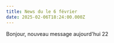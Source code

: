 ```yaml
---
title: News du le 6 février
date: 2025-02-06T18:24:00.000Z
---
```

Bonjour, nouveau message aujourd'hui 22
